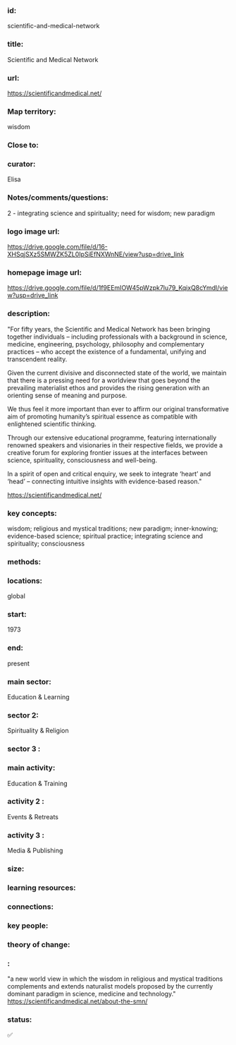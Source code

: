 ### id: 
  scientific-and-medical-network
### title: 
  Scientific and Medical Network
### url: 
  https://scientificandmedical.net/
### Map territory: 
  wisdom
### Close to: 
  
### curator: 
  Elisa
### Notes/comments/questions: 
  2 - integrating science and spirituality; need for wisdom; new paradigm
### logo image url: 
  https://drive.google.com/file/d/16-XHSqjSXz5SMWZK5ZL0IpSiEfNXWnNE/view?usp=drive_link
### homepage image url: 
  https://drive.google.com/file/d/1f9EEmIOW45pWzpk7lu79_KqixQ8cYmdl/view?usp=drive_link
### description: 
  "For fifty years, the Scientific and Medical Network has been bringing together individuals – including professionals with a background in science, medicine, engineering, psychology, philosophy and complementary practices – who accept the existence of a fundamental, unifying and transcendent reality.

Given the current divisive and disconnected state of the world, we maintain that there is a pressing need for a worldview that goes beyond the prevailing materialist ethos and provides the rising generation with an orienting sense of meaning and purpose.

We thus feel it more important than ever to affirm our original transformative aim of promoting humanity’s spiritual essence as compatible with enlightened scientific thinking.

Through our extensive educational programme, featuring internationally renowned speakers and visionaries in their respective fields, we provide a creative forum for exploring frontier issues at the interfaces between science, spirituality, consciousness and well-being.

In a spirit of open and critical enquiry, we seek to integrate ‘heart’ and ‘head’ – connecting intuitive insights with evidence-based reason."

https://scientificandmedical.net/
### key concepts: 
  wisdom; religious and mystical traditions; new paradigm; inner-knowing; evidence-based science; spiritual practice; integrating science and spirituality; consciousness
### methods: 
  
### locations: 
  global
### start: 
  1973
### end: 
  present
### main sector: 
  Education & Learning
### sector 2: 
  Spirituality & Religion
### sector 3 : 
  
### main activity: 
  Education & Training
### activity 2 : 
  Events & Retreats
### activity 3 : 
  Media & Publishing
### size: 
  
### learning resources: 
  
### connections: 
  
### key people: 
  
### theory of change: 
  
### : 
  "a new world view in which the wisdom in religious and mystical traditions complements and extends naturalist models proposed by the currently dominant paradigm in science, medicine and technology." https://scientificandmedical.net/about-the-smn/
### status: 
  ✅
